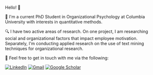 
Hello! :wave:

🏫 I'm a current PhD Student in Organizational Psychology at Columbia University with interests in quantitative methods.

:mag: I have two active areas of research. On one project, I am researching social and organizational factors that impact employee motivation. Separately, I'm conducting applied research on the use of text mining techniques for organizational research. 

:busts_in_silhouette: Feel free to get in touch with me via the following:  

[![LinkedIn](https://img.shields.io/badge/linkedin-connect-blue.svg)](https://www.linkedin.com/in/gian-zlupko-5b34336b/)  [![Gmail](https://img.shields.io/badge/gmail-email-brightgreen.svg)](mailto:gianzlupko@gmail.com) [![Google Scholar](https://img.shields.io/badge/google-scholar-blue.svg)](https://scholar.google.com/citations?user=3A2WaDkAAAAJ&hl=en)

